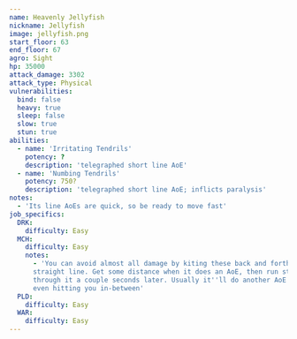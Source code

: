 ```yaml
---
name: Heavenly Jellyfish
nickname: Jellyfish
image: jellyfish.png
start_floor: 63
end_floor: 67
agro: Sight
hp: 35000
attack_damage: 3302
attack_type: Physical
vulnerabilities:
  bind: false
  heavy: true
  sleep: false
  slow: true
  stun: true
abilities:
  - name: 'Irritating Tendrils'
    potency: ?
    description: 'telegraphed short line AoE'
  - name: 'Numbing Tendrils'
    potency: 750?
    description: 'telegraphed short line AoE; inflicts paralysis'
notes:
  - 'Its line AoEs are quick, so be ready to move fast'
job_specifics:
  DRK:
    difficulty: Easy
  MCH:
    difficulty: Easy
    notes:
      - 'You can avoid almost all damage by kiting these back and forth in a
      straight line. Get some distance when it does an AoE, then run straight
      through it a couple seconds later. Usually it''ll do another AoE without
      even hitting you in-between'
  PLD:
    difficulty: Easy
  WAR:
    difficulty: Easy
---
```


